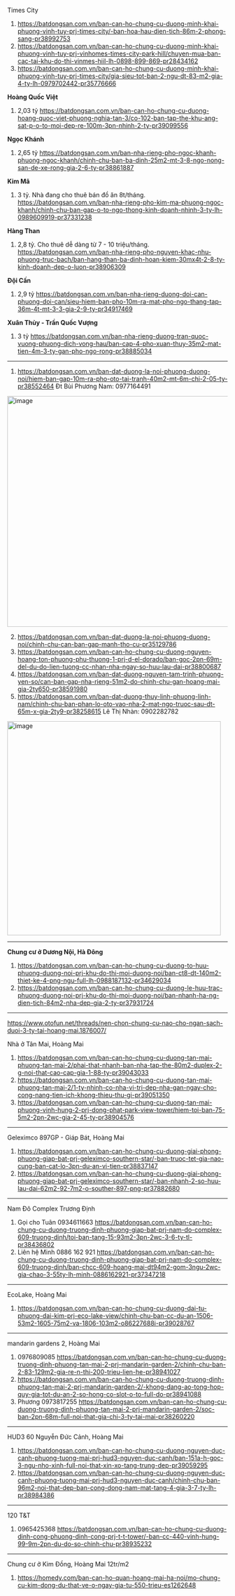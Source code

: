 Times City
1. https://batdongsan.com.vn/ban-can-ho-chung-cu-duong-minh-khai-phuong-vinh-tuy-prj-times-city/-ban-hoa-hau-dien-tich-86m-2-phong-sang-pr38992753
2. https://batdongsan.com.vn/ban-can-ho-chung-cu-duong-minh-khai-phuong-vinh-tuy-prj-vinhomes-times-city-park-hill/chuyen-mua-ban-cac-tai-khu-do-thi-vinmes-hiil-lh-0898-899-869-pr28434162
3. https://batdongsan.com.vn/ban-can-ho-chung-cu-duong-minh-khai-phuong-vinh-tuy-prj-times-city/gia-sieu-tot-ban-2-ngu-dt-83-m2-gia-4-ty-lh-0979702442-pr35776666

 **Hoàng Quốc Việt**
 1. 2,03 tỷ https://batdongsan.com.vn/ban-can-ho-chung-cu-duong-hoang-quoc-viet-phuong-nghia-tan-3/co-102-ban-tap-the-khu-ang-sat-p-o-to-moi-dep-re-100m-3pn-nhinh-2-ty-pr39099556

**Ngọc Khánh**
1. 2,65 tỷ https://batdongsan.com.vn/ban-nha-rieng-pho-ngoc-khanh-phuong-ngoc-khanh/chinh-chu-ban-ba-dinh-25m2-mt-3-8-ngo-nong-san-de-xe-rong-gia-2-6-ty-pr38861887

**Kim Mã**
1. 3 tỷ. Nhà đang cho thuê bán đồ ăn 8t/tháng. https://batdongsan.com.vn/ban-nha-rieng-pho-kim-ma-phuong-ngoc-khanh/chinh-chu-ban-gap-o-to-ngo-thong-kinh-doanh-nhinh-3-ty-lh-0989609919-pr37331238

**Hàng Than**
1. 2,8 tỷ. Cho thuê dễ dàng từ 7 - 10 triệu/tháng. https://batdongsan.com.vn/ban-nha-rieng-pho-nguyen-khac-nhu-phuong-truc-bach/ban-hang-than-ba-dinh-hoan-kiem-30mx4t-2-8-ty-kinh-doanh-dep-o-luon-pr38906309

**Đội Cấn**
1. 2,9 tỷ https://batdongsan.com.vn/ban-nha-rieng-duong-doi-can-phuong-doi-can/sieu-hiem-ban-pho-10m-ra-mat-pho-ngo-thang-tap-36m-4t-mt-3-3-gia-2-9-ty-pr34917469

**Xuân Thủy - Trần Quốc Vượng**
1. 3 tỷ https://batdongsan.com.vn/ban-nha-rieng-duong-tran-quoc-vuong-phuong-dich-vong-hau/ban-cap-4-pho-xuan-thuy-35m2-mat-tien-4m-3-ty-gan-pho-ngo-rong-pr38885034
-------------

1. https://batdongsan.com.vn/ban-dat-duong-la-noi-phuong-duong-noi/hiem-ban-gap-10m-ra-pho-oto-tai-tranh-40m2-mt-6m-chi-2-05-ty-pr38552464
Đt Bùi Phương Nam: 0977164491 
<img width="526" alt="image" src="https://github.com/HectorTa1989/BDS_VN/assets/31132150/8d20a604-2708-4e23-8110-69e8a5e7e4a3">

2. https://batdongsan.com.vn/ban-dat-duong-la-noi-phuong-duong-noi/chinh-chu-can-ban-gap-manh-tho-cu-pr35129786
3. https://batdongsan.com.vn/ban-can-ho-chung-cu-duong-nguyen-hoang-ton-phuong-phu-thuong-1-prj-d-el-dorado/ban-goc-2pn-69m-del-du-do-lien-tuong-cc-nhan-nha-ngay-so-huu-lau-dai-pr38800687
4. https://batdongsan.com.vn/ban-dat-duong-nguyen-tam-trinh-phuong-yen-so/can-ban-gap-nha-rieng-51m2-do-chinh-chu-gan-hoang-mai-gia-2ty650-pr38591980
5. https://batdongsan.com.vn/ban-dat-duong-thuy-linh-phuong-linh-nam/chinh-chu-ban-phan-lo-oto-vao-nha-2-mat-ngo-truoc-sau-dt-65m-x-gia-2ty9-pr38258615
Lê Thị Nhàn: 0902282782
<img width="488" alt="image" src="https://github.com/HectorTa1989/BDS_VN/assets/31132150/5f7fd760-f561-4761-a927-f3030f89ec5d">



------------------
**Chung cư ở Dương Nội, Hà Đông**
1. https://batdongsan.com.vn/ban-can-ho-chung-cu-duong-to-huu-phuong-duong-noi-prj-khu-do-thi-moi-duong-noi/ban-ct8-dt-140m2-thiet-ke-4-png-ngu-full-lh-0988187132-pr34629034
2. https://batdongsan.com.vn/ban-can-ho-chung-cu-duong-le-huu-trac-phuong-duong-noi-prj-khu-do-thi-moi-duong-noi/ban-nhanh-ha-ng-dien-tich-84m2-nha-dep-gia-2-ty-pr37931724
------------------
https://www.otofun.net/threads/nen-chon-chung-cu-nao-cho-ngan-sach-duoi-3-ty-tai-hoang-mai.1876007/

Nhà ở Tân Mai, Hoàng Mai
1. https://batdongsan.com.vn/ban-can-ho-chung-cu-duong-tan-mai-phuong-tan-mai-2/phai-that-nhanh-ban-nha-tap-the-80m2-duplex-2-g-noi-that-cao-cap-gia-1-88-ty-pr39043033
2. https://batdongsan.com.vn/ban-can-ho-chung-cu-duong-tan-mai-phuong-tan-mai-2/1-ty-nhinh-co-nha-vi-tri-dep-nha-gan-ngay-cho-cong-nang-tien-ich-khong-thieu-thu-gi-pr39051350
3. https://batdongsan.com.vn/ban-can-ho-chung-cu-duong-tan-mai-phuong-vinh-hung-2-prj-dong-phat-park-view-tower/hiem-toi-ban-75-5m2-2pn-2wc-gia-2-45-ty-pr38904576
-------------------
Geleximco 897GP - Giáp Bát, Hoàng Mai
1. https://batdongsan.com.vn/ban-can-ho-chung-cu-duong-giai-phong-phuong-giap-bat-prj-geleximco-southern-star/-ban-truoc-tet-gia-nao-cung-ban-cat-lo-3pn-du-an-vi-tien-pr38837147
2. https://batdongsan.com.vn/ban-can-ho-chung-cu-duong-giai-phong-phuong-giap-bat-prj-geleximco-southern-star/-ban-nhanh-2-so-huu-lau-dai-62m2-92-7m2-o-souther-897-png-pr37882680
-----------
Nam Đô Complex Trương Định
1. Gọi cho Tuân 0934611663 https://batdongsan.com.vn/ban-can-ho-chung-cu-duong-truong-dinh-phuong-giap-bat-prj-nam-do-complex-609-truong-dinh/toi-ban-tang-15-93m2-3pn-2wc-3-6-ty-tl-pr38436802
2. Liên hệ Minh 0886 162 921 https://batdongsan.com.vn/ban-can-ho-chung-cu-duong-truong-dinh-phuong-giap-bat-prj-nam-do-complex-609-truong-dinh/ban-chcc-609-hoang-mai-dt94m2-gom-3ngu-2wc-gia-chao-3-55ty-lh-minh-0886162921-pr37347218
------
EcoLake, Hoàng Mai
1. https://batdongsan.com.vn/ban-can-ho-chung-cu-duong-dai-tu-phuong-dai-kim-prj-eco-lake-view/chinh-chu-ban-cc-du-an-1506-53m2-1605-75m2-va-1806-103m2-o86227688i-pr39028767
-------
mandarin gardens 2, Hoàng Mai
1. 0976809085 https://batdongsan.com.vn/ban-can-ho-chung-cu-duong-truong-dinh-phuong-tan-mai-2-prj-mandarin-garden-2/chinh-chu-ban-2-83-129m2-gia-re-n-thi-200-trieu-lien-he-pr38941027
2. https://batdongsan.com.vn/ban-can-ho-chung-cu-duong-truong-dinh-phuong-tan-mai-2-prj-mandarin-garden-2/-khong-dang-ao-tong-hop-quy-gia-tot-du-an-2-so-hong-co-slot-o-to-full-do-pr38941088
3. Phương 0973817255 https://batdongsan.com.vn/ban-can-ho-chung-cu-duong-truong-dinh-phuong-tan-mai-2-prj-mandarin-garden-2/soc-ban-2pn-68m-full-noi-that-gia-chi-3-ty-tai-mai-pr38260220
-----------
HUD3 60 Nguyễn Đức Cảnh, Hoàng Mai
1. https://batdongsan.com.vn/ban-can-ho-chung-cu-duong-nguyen-duc-canh-phuong-tuong-mai-prj-hud3-nguyen-duc-canh/ban-151a-h-goc-3-ngu-nho-xinh-full-noi-that-xin-xo-tang-trung-dep-pr39059295
2. https://batdongsan.com.vn/ban-can-ho-chung-cu-duong-nguyen-duc-canh-phuong-tuong-mai-prj-hud3-nguyen-duc-canh/chinh-chu-ban-96m2-noi-that-dep-ban-cong-dong-nam-mat-tang-4-gia-3-7-ty-lh-pr38984386
--------
120 T&T

1. 0965425368 https://batdongsan.com.vn/ban-can-ho-chung-cu-duong-dinh-cong-phuong-dinh-cong-prj-t-t-tower/-ban-cc-440-vinh-hung-99-9m-2pn-du-do-so-chinh-chu-pr38935232
----------
Chung cư ở Kim Đồng, Hoàng Mai 12tr/m2
1. https://homedy.com/ban-can-ho-quan-hoang-mai-ha-noi/mo-chung-cu-kim-dong-du-that-ve-o-ngay-gia-tu-550-trieu-es1262648
